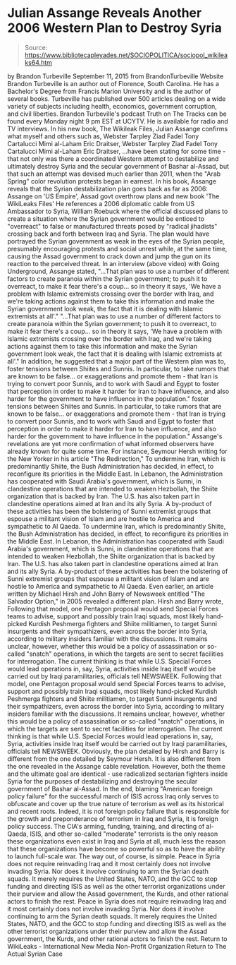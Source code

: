 # Julian Assange Reveals Another 2006 Western Plan to Destroy Syria

> Source: https://www.bibliotecapleyades.net/SOCIOPOLITICA/sociopol_wikileaks64.htm

by Brandon Turbeville September 11, 2015
from BrandonTurbeville Website
Brandon Turbeville is an author out of
Florence, South Carolina.
He has a Bachelor's Degree from Francis Marion University and is the author of several books.
Turbeville has published over 500 articles dealing on a wide variety of subjects including health, economics, government corruption, and civil liberties.
Brandon Turbeville's podcast Truth on The Tracks can be found every Monday night 9 pm EST at UCYTV. He is available for radio and TV interviews.
In his new book, The Wikileak Files, Julian Assange confirms what myself and others such as,
Webster Tarpley Ziad Fadel Tony Cartalucci Mimi al-Laham Eric Draitser,
Webster Tarpley
Ziad Fadel
Tony Cartalucci
Mimi al-Laham
Eric Draitser,
...have been stating for some time - that not only was there a coordinated Western attempt to destabilize and ultimately destroy Syria and the secular government of Bashar al-Assad, but that such an attempt was devised much earlier than 2011, when the "Arab Spring" color revolution protests began in earnest. In his book, Assange reveals that the Syrian destabilization plan goes back as far as 2006:
Assange on 'US Empire', Assad govt overthrow plans
and new book 'The WikiLeaks Files'
He references a 2006 diplomatic cable from US Ambassador to Syria, William Roebuck where the official discussed plans to create a situation where the Syrian government would be enticed to "overreact" to false or manufactured threats posed by "radical jihadists" crossing back and forth between Iraq and Syria.
The plan would have portrayed the Syrian government as weak in the eyes of the Syrian people, presumably encouraging protests and social unrest while, at the same time, causing the Assad government to crack down and jump the gun on its reaction to the perceived threat. In an interview (above video) with Going Underground, Assange stated,
"...That plan was to use a number of different factors to create paranoia within the Syrian government; to push it to overreact, to make it fear there's a coup... so in theory it says, 'We have a problem with Islamic extremists crossing over the border with Iraq, and we're taking actions against them to take this information and make the Syrian government look weak, the fact that it is dealing with Islamic extremists at all'."
"...That plan was to use a number of different factors to create paranoia within the Syrian government; to push it to overreact, to make it fear there's a coup... so in theory it says,
'We have a problem with Islamic extremists crossing over the border with Iraq, and we're taking actions against them to take this information and make the Syrian government look weak, the fact that it is dealing with Islamic extremists at all'."
In addition, he suggested that a major part of the Western plan was to,
foster tensions between Shiites and Sunnis. In particular, to take rumors that are known to be false... or exaggerations and promote them - that Iran is trying to convert poor Sunnis, and to work with Saudi and Egypt to foster that perception in order to make it harder for Iran to have influence, and also harder for the government to have influence in the population."
foster tensions between Shiites and Sunnis.
In particular, to take rumors that are known to be false... or exaggerations and promote them - that Iran is trying to convert poor Sunnis, and to work with Saudi and Egypt to foster that perception in order to make it harder for Iran to have influence, and also harder for the government to have influence in the population."
Assange's revelations are yet more confirmation of what informed observers have already known for quite some time.
For instance, Seymour Hersh writing for the New Yorker in his article "The Redirection,"
To undermine Iran, which is predominantly Shiite, the Bush Administration has decided, in effect, to reconfigure its priorities in the Middle East. In Lebanon, the Administration has cooperated with Saudi Arabia's government, which is Sunni, in clandestine operations that are intended to weaken Hezbollah, the Shiite organization that is backed by Iran. The U.S. has also taken part in clandestine operations aimed at Iran and its ally Syria. A by-product of these activities has been the bolstering of Sunni extremist groups that espouse a militant vision of Islam and are hostile to America and sympathetic to Al Qaeda.
To undermine Iran, which is predominantly Shiite, the Bush Administration has decided, in effect, to reconfigure its priorities in the Middle East.
In Lebanon, the Administration has cooperated with Saudi Arabia's government, which is Sunni, in clandestine operations that are intended to weaken Hezbollah, the Shiite organization that is backed by Iran.
The U.S. has also taken part in clandestine operations aimed at Iran and its ally Syria. A by-product of these activities has been the bolstering of Sunni extremist groups that espouse a militant vision of Islam and are hostile to America and sympathetic to Al Qaeda.
Even earlier, an article written by Michael Hirsh and John Barry of Newsweek entitled "The Salvador Option," in 2005 revealed a different plan.
Hirsh and Barry wrote,
Following that model, one Pentagon proposal would send Special Forces teams to advise, support and possibly train Iraqi squads, most likely hand-picked Kurdish Peshmerga fighters and Shiite militiamen, to target Sunni insurgents and their sympathizers, even across the border into Syria, according to military insiders familiar with the discussions. It remains unclear, however, whether this would be a policy of assassination or so-called "snatch" operations, in which the targets are sent to secret facilities for interrogation. The current thinking is that while U.S. Special Forces would lead operations in, say, Syria, activities inside Iraq itself would be carried out by Iraqi paramilitaries, officials tell NEWSWEEK.
Following that model, one Pentagon proposal would send Special Forces teams to advise, support and possibly train Iraqi squads, most likely hand-picked Kurdish Peshmerga fighters and Shiite militiamen, to target Sunni insurgents and their sympathizers, even across the border into Syria, according to military insiders familiar with the discussions.
It remains unclear, however, whether this would be a policy of assassination or so-called "snatch" operations, in which the targets are sent to secret facilities for interrogation.
The current thinking is that while U.S. Special Forces would lead operations in, say, Syria, activities inside Iraq itself would be carried out by Iraqi paramilitaries, officials tell NEWSWEEK.
Obviously, the plan detailed by Hirsh and Barry is different from the one detailed by Seymour Hersh.
It is also different from the one revealed in the Assange cable revelation.
However, both the theme and the ultimate goal are identical - use radicalized sectarian fighters inside Syria for the purposes of destabilizing and destroying the secular government of Bashar al-Assad. In the end, blaming "American foreign policy failure" for the successful march of ISIS across Iraq only serves to obfuscate and cover up the true nature of terrorism as well as its historical and recent roots.
Indeed, it is not foreign policy failure that is responsible for the growth and preponderance of terrorism in Iraq and Syria, it is foreign policy success.
The CIA's arming, funding, training, and directing of al-Qaeda, ISIS, and other so-called "moderate" terrorists is the only reason these organizations even exist in Iraq and Syria at all, much less the reason that these organizations have become so powerful so as to have the ability to launch full-scale war. The way out, of course, is simple.
Peace in Syria does not require reinvading Iraq and it most certainly does not involve invading Syria. Nor does it involve continuing to arm the Syrian death squads. It merely requires the United States, NATO, and the GCC to stop funding and directing ISIS as well as the other terrorist organizations under their purview and allow the Assad government, the Kurds, and other rational actors to finish the rest.
Peace in Syria does not require reinvading Iraq and it most certainly does not involve invading Syria. Nor does it involve continuing to arm the Syrian death squads.
It merely requires the United States, NATO, and the GCC to stop funding and directing ISIS as well as the other terrorist organizations under their purview and allow the Assad government, the Kurds, and other rational actors to finish the rest.
Return to WikiLeaks - International New Media Non-Profit Organization
Return to The Actual Syrian Case
